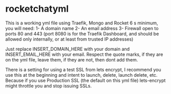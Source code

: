 # rocketchatyml
This is a working yml file using Traefik, Mongo and Rocket 6
s minimum, you will need:
1- A domain name
2- An email address
3- Firewall open to ports 80 and 443 (port 8080 is for the Traefik Dashboard, and should be allowed only internally, or at least from trusted IP addresses)

Just replace INSERT_DOMAIN_HERE with your domain and INSERT_EMAIL_HERE with your email.
Respect the quote marks, if they are on the yml file, leave them, if they are not, then dont add them. 

There is a setting for using a test SSL from lets encrypt, 
I recommend you use this at the beginning and intent to launch, delete, launch delete, etc. 
Because if you use Production SSL (the default on this yml file) lets-encrypt might throttle you and stop issuing SSLs.
